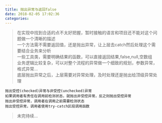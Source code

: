 ```yaml
---
title: 抛出异常与返回false
date: 2018-02-05 17:02:36
categories: 
---
```



> 在实现中找到合适的点不太好把握，暂时接触的语言和项目还不能对这个问题做一个清晰的描述  
> 一个方法需不需要返回值，还是抛出异常，让上层去catch然后处理这个需要结合业务来分析  
> 一些工具类，需要明确结果的函数，可以直接返回结果,false,null,空数组  
> 业务逻辑比较复杂，可以对整个流程的异常做一个细致的规划，参数异常，格式异常...  
> 底层抛出异常之后，上层需要对异常处理，及时处理还是抛出给顶级异常处理

	抛出受控(checked)异常与非受控(unchecked)异常
	如果调用者有责任在调用前检测状态，就抛出非受控异常，反之则抛出受控异常
	抛出非受控异常，调用者在调用之前需要检测状态
	抛出受控异常，调用者使用try-catch区段调用函数
	

> 未完待续...